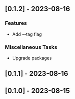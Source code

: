 ## [0.1.2] - 2023-08-16

### Features
-  Add --tag flag

### Miscellaneous Tasks
-  Upgrade packages

## [0.1.1] - 2023-08-16

## [0.1.0] - 2023-08-15
